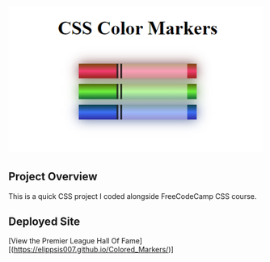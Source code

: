 <h1 align="center"><img src="https://github.com/Elippsis007/Colored_Markers/blob/main/color_marker.png?raw=true"></h1>

## Project Overview

This is a quick CSS project I coded alongside FreeCodeCamp CSS course.

## Deployed Site
[View the Premier League Hall Of Fame][(https://elippsis007.github.io/Colored_Markers/)]
